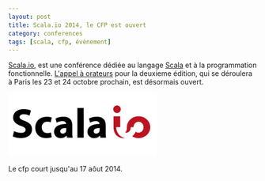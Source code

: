 ```yaml
---
layout: post
title: Scala.io 2014, le CFP est ouvert
category: conferences
tags: [scala, cfp, évènement]
---
```


[Scala.io](http://scala.io/), est une conférence dédiée au langage [Scala](http://www.scala-lang.org/) et à la
programmation fonctionnelle. [L'appel à orateurs](http://cfp.scala.io/) pour la deuxieme édition, qui se déroulera à
Paris les 23 et 24 octobre prochain, est désormais ouvert.


![Scala.io](/images/posts/2014/scalaio_white.png)

Le cfp court jusqu'au 17 aôut 2014.
